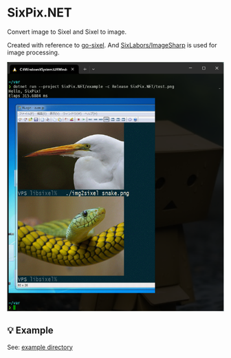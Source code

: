 # SixPix.NET
Convert image to Sixel and Sixel to image.

Created with reference to [go-sixel].
And [SixLabors/ImageSharp] is used for image processing.

![example 1](./example/image.png)

## :bulb: Example

See: [example directory](./example/)

[go-sixel]: https://github.com/mattn/go-sixel
[SixLabors/ImageSharp]: https://github.com/SixLabors/ImageSharp
